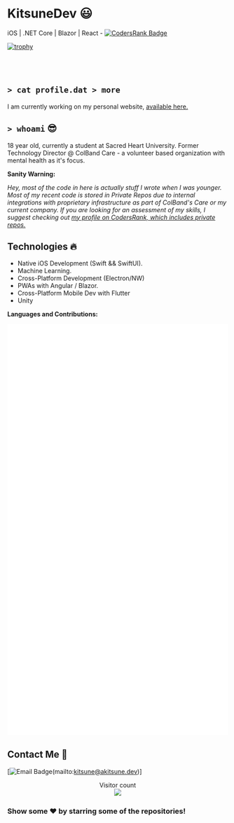 <!--- JSX
<script src="https://profile.codersrank.io/widget/widget.js"></script>
-->
<!--- NOX -->
 # KitsuneDev :smiley:
 iOS | .NET Core | Blazor | React - 
 [![CodersRank Badge](https://img.shields.io/badge/-CodersRank-71a0a8?style=flat-square&logo=CodersRank&logoColor=white&link=https://profile.codersrank.io/user/kitsunedev)](https://profile.codersrank.io/user/kitsunedev)
 
 [![trophy](https://github-profile-trophy.vercel.app/?username=KitsuneDev&row=1&theme=onedark)](https://github.com/ryo-ma/github-profile-trophy)

<br/>
<br/>

## `> cat profile.dat > more`

I am currently working on my personal website, [available here.](https://KitsuneDev.vercel.app/)
<!--- END: NOX -->
## `> whoami` :sunglasses:
18 year old, currently a student at Sacred Heart University. Former Technology Director @ ColBand Care - a volunteer based organization with mental health as it's focus.

**Sanity Warning:**

*Hey, most of the code in here is actually stuff I wrote when I was younger.*
*Most of my recent code is stored in Private Repos due to internal integrations with proprietary infrastructure as part of ColBand's Care or my current company. If you are looking for an assessment of my skills, I suggest checking out [my profile on CodersRank, which includes private repos.](https://profile.codersrank.io/user/KitsuneDev)*

<!--- JSX
<codersrank-widget username="KitsuneDev"></codersrank-widget>
-->
<!--- JSX
My [GitHub Profile](https://github.com/KitsuneDev) is also available
-->

## Technologies :fire:
- Native iOS Development (Swift && SwiftUI).
- Machine Learning.
- Cross-Platform Development (Electron/NW)
- PWAs with Angular / Blazor.
- Cross-Platform Mobile Dev with Flutter
- Unity


**Languages and Contributions:**  

![Metrics](https://github.com/KitsuneDev/KitsuneDev/blob/main/github-metrics.svg)


##  Contact Me :speech_balloon:
[![Email Badge](https://img.shields.io/badge/-kitsune@akitsune.dev-c14438?style=flat-square&logo=Gmail&logoColor=white&link=mailto:KitsuneDev@cgnet.dev)(mailto:kitsune@akitsune.dev)]

<p align="center"> 
  Visitor count<br>
  <img src="https://profile-counter.glitch.me/KitsuneDev/count.svg" />
</p>




### Show some ❤️ by starring some of the repositories!

